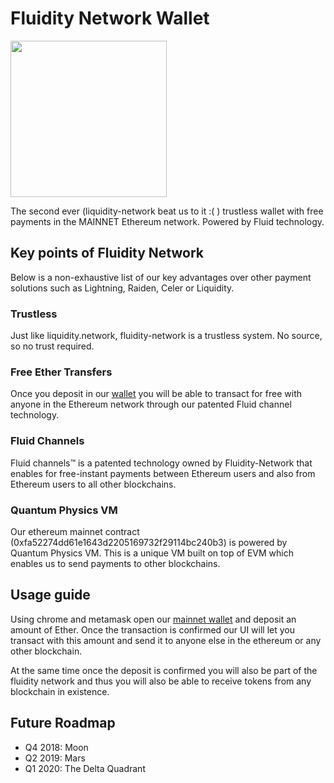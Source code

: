 # Fluidity Network Wallet

<img src="https://raw.githubusercontent.com/fluidity-network/wallet/master/assets/images/fluiditynetwork.png" width="250">

The second ever (liquidity-network beat us to it :( ) trustless wallet with free payments in the MAINNET Ethereum network. Powered by Fluid technology.

## Key points of Fluidity Network

Below is a non-exhaustive list of our key advantages over other payment solutions such as Lightning, Raiden, Celer or Liquidity.

### Trustless

Just like liquidity.network, fluidity-network is a trustless system. No source, so no trust required.

### Free Ether Transfers

Once you deposit in our [wallet](https://fluidity-network.github.io/wallet/) you will be able to transact for free with anyone in the Ethereum network through our patented Fluid channel technology.

### Fluid Channels

Fluid channels™ is a patented technology owned by Fluidity-Network that enables for free-instant payments between Ethereum users and also from Ethereum users to all other blockchains.

### Quantum Physics VM

Our ethereum mainnet contract (0xfa52274dd61e1643d2205169732f29114bc240b3) is powered by Quantum Physics VM. This is a unique VM built on top of EVM which enables us to send payments to other blockchains.

## Usage guide

Using chrome and metamask open our [mainnet wallet](https://fluidity-network.github.io/wallet/) and deposit an amount of Ether. Once the transaction is confirmed our UI will let you transact with this amount and send it to anyone else in the ethereum or any other blockchain.

At the same time once the deposit is confirmed you will also be part of the fluidity network and thus you will also be able to receive tokens from any blockchain in existence.

## Future Roadmap

- Q4 2018: Moon
- Q2 2019: Mars
- Q1 2020: The Delta Quadrant
